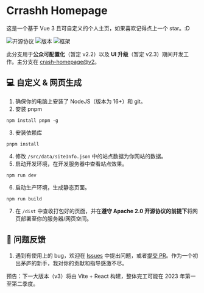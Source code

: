 # Crrashh Homepage
这是一个基于 Vue 3 且可自定义的个人主页，如果喜欢记得点上一个 star。:D  

![开源协议](https://img.shields.io/github/license/crrashh1542/crash-homepage)
![版本](https://img.shields.io/github/package-json/v/crrashh1542/crash-homepage)
![框架](https://img.shields.io/badge/framework-Vue%203-green)

此分支用于**公众可配置化**（暂定 v2.2）以及 **UI 升级**（暂定 v2.3）期间开发工作。主分支在 [crash-homepage@v2](https://github.com/crrashh1542/crash-homepage/tree/v2)。  
  
## 💻 自定义 & 网页生成
1. 确保你的电脑上安装了 NodeJS（版本为 16+）和 git。
2. 安装 pnpm
```shell
npm install pnpm -g
```
3. 安装依赖库
```shell
pnpm install
```
4. 修改 `/src/data/siteInfo.json` 中的站点数据为你网站的数据。
5. 启动开发环境，在开发服务器中查看站点效果。
```shell
npm run dev
```
6. 启动生产环境，生成静态页面。
```shell
npm run build
```
7. 在 `/dist` 中查收打包好的页面，并在**遵守 Apache 2.0 开源协议的前提下**将网页部署至你的服务器/网页空间。

## 🐛 问题反馈
1. 遇到有使用上的 bug，欢迎在 [Issues](https://github.com/crrashh1542/crash-homepage/issues) 中提出问题，或者[提交 PR](https://github.com/crrashh1542/crash-homepage/pulls)。作为一个初出茅庐的新手，我对你的贡献和指导感激不尽。

预告：下一大版本（v3）将由 Vite + React 构建，整体完工可能在 2023 年第一至第二季度。